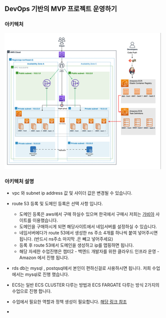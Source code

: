 ## DevOps 기반의 MVP 프로젝트 운영하기
### 아키텍처
![Infra Architecture](./fs_devops_mvp_arch.png)

### 아키텍처 설명
-  vpc 와 subnet ip address 값 및 사이더 값은 변경될 수 있습니다.
- route 53 등록 및 도메인 등록은 선택 사항 입니다.
  -  도메인 등록은 aws에서 구매 하실수 있으며 한국에서 구매시 저희는 [가비아](domain.gabia.com) 사이트를 이용했습니다.
  - 도메인을 구매하시게 되면 해당사이트에서 네임서버를 설정하실 수 있습니다.
  - 네임서버에다가 route 53에서 생성한 ns 주소 4개를 하나씩 붙여 넣어주시면 됩니다. (반드시 ns주소 마지막 .은 빼고 넣어주세요)
  - 등록 후 route 53에서 도메인을 생성하고 ip를 맵핑하면 됩니다.
  - 해당 자세한 수업진행은 챕터2 - 백엔드 개발자를 위한 클라우드 인프라 운영 - Amazon 에서 진행 됩니다.
- rds db는 mysql , postqsql에서 본인이 편하신걸로 사용하시면 됩니다. 저희 수업에서는 mysql로 진행 했습니다.

- ECS는 일반 ECS CLUSTER 다루는 방법과 ECS FARGATE 다루는 방식 2가지의 수업으로 진행 합니다.

- 수업에서 필요한 역할과 정책 생성이 필요합니다.
  [해당 링크 참조](../chapter-6/final-lab/iam)
-  